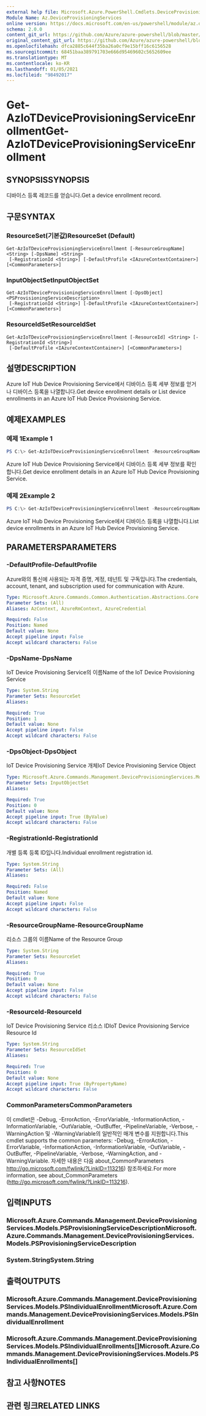 ```yaml
---
external help file: Microsoft.Azure.PowerShell.Cmdlets.DeviceProvisioningServices.dll-Help.xml
Module Name: Az.DeviceProvisioningServices
online version: https://docs.microsoft.com/en-us/powershell/module/az.deviceprovisioningservices/get-aziotdeviceprovisioningserviceenrollment
schema: 2.0.0
content_git_url: https://github.com/Azure/azure-powershell/blob/master/src/DeviceProvisioningServices/DeviceProvisioningServices/help/Get-AzIoTDeviceProvisioningServiceEnrollment.md
original_content_git_url: https://github.com/Azure/azure-powershell/blob/master/src/DeviceProvisioningServices/DeviceProvisioningServices/help/Get-AzIoTDeviceProvisioningServiceEnrollment.md
ms.openlocfilehash: dfca2885c644f35ba26a0cf9e15bff16c6156528
ms.sourcegitcommit: 68451baa389791703e666d95469602c5652609ee
ms.translationtype: MT
ms.contentlocale: ko-KR
ms.lasthandoff: 01/05/2021
ms.locfileid: "98492017"
---
```

# <span data-ttu-id="5c2a0-101">Get-AzIoTDeviceProvisioningServiceEnrollment</span><span class="sxs-lookup"><span data-stu-id="5c2a0-101">Get-AzIoTDeviceProvisioningServiceEnrollment</span></span>

## <span data-ttu-id="5c2a0-102">SYNOPSIS</span><span class="sxs-lookup"><span data-stu-id="5c2a0-102">SYNOPSIS</span></span>
<span data-ttu-id="5c2a0-103">디바이스 등록 레코드를 얻습니다.</span><span class="sxs-lookup"><span data-stu-id="5c2a0-103">Get a device enrollment record.</span></span>

## <span data-ttu-id="5c2a0-104">구문</span><span class="sxs-lookup"><span data-stu-id="5c2a0-104">SYNTAX</span></span>

### <span data-ttu-id="5c2a0-105">ResourceSet(기본값)</span><span class="sxs-lookup"><span data-stu-id="5c2a0-105">ResourceSet (Default)</span></span>
```
Get-AzIoTDeviceProvisioningServiceEnrollment [-ResourceGroupName] <String> [-DpsName] <String>
 [-RegistrationId <String>] [-DefaultProfile <IAzureContextContainer>] [<CommonParameters>]
```

### <span data-ttu-id="5c2a0-106">InputObjectSet</span><span class="sxs-lookup"><span data-stu-id="5c2a0-106">InputObjectSet</span></span>
```
Get-AzIoTDeviceProvisioningServiceEnrollment [-DpsObject] <PSProvisioningServiceDescription>
 [-RegistrationId <String>] [-DefaultProfile <IAzureContextContainer>] [<CommonParameters>]
```

### <span data-ttu-id="5c2a0-107">ResourceIdSet</span><span class="sxs-lookup"><span data-stu-id="5c2a0-107">ResourceIdSet</span></span>
```
Get-AzIoTDeviceProvisioningServiceEnrollment [-ResourceId] <String> [-RegistrationId <String>]
 [-DefaultProfile <IAzureContextContainer>] [<CommonParameters>]
```

## <span data-ttu-id="5c2a0-108">설명</span><span class="sxs-lookup"><span data-stu-id="5c2a0-108">DESCRIPTION</span></span>
<span data-ttu-id="5c2a0-109">Azure IoT Hub Device Provisioning Service에서 디바이스 등록 세부 정보를 얻거나 디바이스 등록을 나열합니다.</span><span class="sxs-lookup"><span data-stu-id="5c2a0-109">Get device enrollment details or List device enrollments in an Azure IoT Hub Device Provisioning Service.</span></span>

## <span data-ttu-id="5c2a0-110">예제</span><span class="sxs-lookup"><span data-stu-id="5c2a0-110">EXAMPLES</span></span>

### <span data-ttu-id="5c2a0-111">예제 1</span><span class="sxs-lookup"><span data-stu-id="5c2a0-111">Example 1</span></span>
```powershell
PS C:\> Get-AzIoTDeviceProvisioningServiceEnrollment -ResourceGroupName "myresourcegroup" -DpsName "mydps" -RegistrationId "enroll1"
```

<span data-ttu-id="5c2a0-112">Azure IoT Hub Device Provisioning Service에서 디바이스 등록 세부 정보를 확인합니다.</span><span class="sxs-lookup"><span data-stu-id="5c2a0-112">Get device enrollment details in an Azure IoT Hub Device Provisioning Service.</span></span>

### <span data-ttu-id="5c2a0-113">예제 2</span><span class="sxs-lookup"><span data-stu-id="5c2a0-113">Example 2</span></span>
```powershell
PS C:\> Get-AzIoTDeviceProvisioningServiceEnrollment -ResourceGroupName "myresourcegroup" -DpsName "mydps"
```

<span data-ttu-id="5c2a0-114">Azure IoT Hub Device Provisioning Service에서 디바이스 등록을 나열합니다.</span><span class="sxs-lookup"><span data-stu-id="5c2a0-114">List device enrollments in an Azure IoT Hub Device Provisioning Service.</span></span>

## <span data-ttu-id="5c2a0-115">PARAMETERS</span><span class="sxs-lookup"><span data-stu-id="5c2a0-115">PARAMETERS</span></span>

### <span data-ttu-id="5c2a0-116">-DefaultProfile</span><span class="sxs-lookup"><span data-stu-id="5c2a0-116">-DefaultProfile</span></span>
<span data-ttu-id="5c2a0-117">Azure와의 통신에 사용되는 자격 증명, 계정, 테넌트 및 구독입니다.</span><span class="sxs-lookup"><span data-stu-id="5c2a0-117">The credentials, account, tenant, and subscription used for communication with Azure.</span></span>

```yaml
Type: Microsoft.Azure.Commands.Common.Authentication.Abstractions.Core.IAzureContextContainer
Parameter Sets: (All)
Aliases: AzContext, AzureRmContext, AzureCredential

Required: False
Position: Named
Default value: None
Accept pipeline input: False
Accept wildcard characters: False
```

### <span data-ttu-id="5c2a0-118">-DpsName</span><span class="sxs-lookup"><span data-stu-id="5c2a0-118">-DpsName</span></span>
<span data-ttu-id="5c2a0-119">IoT Device Provisioning Service의 이름</span><span class="sxs-lookup"><span data-stu-id="5c2a0-119">Name of the IoT Device Provisioning Service</span></span>

```yaml
Type: System.String
Parameter Sets: ResourceSet
Aliases:

Required: True
Position: 1
Default value: None
Accept pipeline input: False
Accept wildcard characters: False
```

### <span data-ttu-id="5c2a0-120">-DpsObject</span><span class="sxs-lookup"><span data-stu-id="5c2a0-120">-DpsObject</span></span>
<span data-ttu-id="5c2a0-121">IoT Device Provisioning Service 개체</span><span class="sxs-lookup"><span data-stu-id="5c2a0-121">IoT Device Provisioning Service Object</span></span>

```yaml
Type: Microsoft.Azure.Commands.Management.DeviceProvisioningServices.Models.PSProvisioningServiceDescription
Parameter Sets: InputObjectSet
Aliases:

Required: True
Position: 0
Default value: None
Accept pipeline input: True (ByValue)
Accept wildcard characters: False
```

### <span data-ttu-id="5c2a0-122">-RegistrationId</span><span class="sxs-lookup"><span data-stu-id="5c2a0-122">-RegistrationId</span></span>
<span data-ttu-id="5c2a0-123">개별 등록 등록 ID입니다.</span><span class="sxs-lookup"><span data-stu-id="5c2a0-123">Individual enrollment registration id.</span></span>

```yaml
Type: System.String
Parameter Sets: (All)
Aliases:

Required: False
Position: Named
Default value: None
Accept pipeline input: False
Accept wildcard characters: False
```

### <span data-ttu-id="5c2a0-124">-ResourceGroupName</span><span class="sxs-lookup"><span data-stu-id="5c2a0-124">-ResourceGroupName</span></span>
<span data-ttu-id="5c2a0-125">리소스 그룹의 이름</span><span class="sxs-lookup"><span data-stu-id="5c2a0-125">Name of the Resource Group</span></span>

```yaml
Type: System.String
Parameter Sets: ResourceSet
Aliases:

Required: True
Position: 0
Default value: None
Accept pipeline input: False
Accept wildcard characters: False
```

### <span data-ttu-id="5c2a0-126">-ResourceId</span><span class="sxs-lookup"><span data-stu-id="5c2a0-126">-ResourceId</span></span>
<span data-ttu-id="5c2a0-127">IoT Device Provisioning Service 리소스 ID</span><span class="sxs-lookup"><span data-stu-id="5c2a0-127">IoT Device Provisioning Service Resource Id</span></span>

```yaml
Type: System.String
Parameter Sets: ResourceIdSet
Aliases:

Required: True
Position: 0
Default value: None
Accept pipeline input: True (ByPropertyName)
Accept wildcard characters: False
```

### <span data-ttu-id="5c2a0-128">CommonParameters</span><span class="sxs-lookup"><span data-stu-id="5c2a0-128">CommonParameters</span></span>
<span data-ttu-id="5c2a0-129">이 cmdlet은 -Debug, -ErrorAction, -ErrorVariable, -InformationAction, -InformationVariable, -OutVariable, -OutBuffer, -PipelineVariable, -Verbose, -WarningAction 및 -WarningVariable의 일반적인 매개 변수를 지원합니다.</span><span class="sxs-lookup"><span data-stu-id="5c2a0-129">This cmdlet supports the common parameters: -Debug, -ErrorAction, -ErrorVariable, -InformationAction, -InformationVariable, -OutVariable, -OutBuffer, -PipelineVariable, -Verbose, -WarningAction, and -WarningVariable.</span></span> <span data-ttu-id="5c2a0-130">자세한 내용은 다음 about_CommonParameters http://go.microsoft.com/fwlink/?LinkID=113216) 참조하세요.</span><span class="sxs-lookup"><span data-stu-id="5c2a0-130">For more information, see about_CommonParameters (http://go.microsoft.com/fwlink/?LinkID=113216).</span></span>

## <span data-ttu-id="5c2a0-131">입력</span><span class="sxs-lookup"><span data-stu-id="5c2a0-131">INPUTS</span></span>

### <span data-ttu-id="5c2a0-132">Microsoft.Azure.Commands.Management.DeviceProvisioningServices.Models.PSProvisioningServiceDescription</span><span class="sxs-lookup"><span data-stu-id="5c2a0-132">Microsoft.Azure.Commands.Management.DeviceProvisioningServices.Models.PSProvisioningServiceDescription</span></span>

### <span data-ttu-id="5c2a0-133">System.String</span><span class="sxs-lookup"><span data-stu-id="5c2a0-133">System.String</span></span>

## <span data-ttu-id="5c2a0-134">출력</span><span class="sxs-lookup"><span data-stu-id="5c2a0-134">OUTPUTS</span></span>

### <span data-ttu-id="5c2a0-135">Microsoft.Azure.Commands.Management.DeviceProvisioningServices.Models.PSIndividualEnrollment</span><span class="sxs-lookup"><span data-stu-id="5c2a0-135">Microsoft.Azure.Commands.Management.DeviceProvisioningServices.Models.PSIndividualEnrollment</span></span>

### <span data-ttu-id="5c2a0-136">Microsoft.Azure.Commands.Management.DeviceProvisioningServices.Models.PSIndividualEnrollments[]</span><span class="sxs-lookup"><span data-stu-id="5c2a0-136">Microsoft.Azure.Commands.Management.DeviceProvisioningServices.Models.PSIndividualEnrollments[]</span></span>

## <span data-ttu-id="5c2a0-137">참고 사항</span><span class="sxs-lookup"><span data-stu-id="5c2a0-137">NOTES</span></span>

## <span data-ttu-id="5c2a0-138">관련 링크</span><span class="sxs-lookup"><span data-stu-id="5c2a0-138">RELATED LINKS</span></span>
